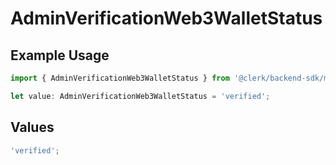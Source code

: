 # AdminVerificationWeb3WalletStatus

## Example Usage

```typescript
import { AdminVerificationWeb3WalletStatus } from '@clerk/backend-sdk/models/components';

let value: AdminVerificationWeb3WalletStatus = 'verified';
```

## Values

```typescript
'verified';
```
